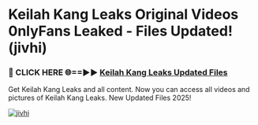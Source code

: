 # Keilah Kang Leaks Original Videos 0nlyFans Leaked - Files Updated! (jivhi)

<h3>🔴 CLICK HERE 🌐==►► <a href="https://tinyurl.com/x26r9saj" rel="nofollow">Keilah Kang Leaks Updated Files</a></h3>

Get Keilah Kang Leaks and all content. Now you can access all videos and pictures of Keilah Kang Leaks. New Updated Files 2025!

[![jivhi](https://i.imgur.com/LkgZPqh.gif)](https://tinyurl.com/x26r9saj)
